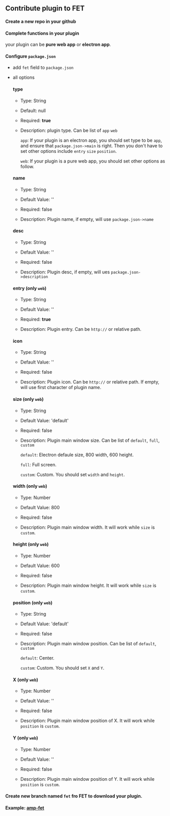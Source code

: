 Contribute plugin to FET
--------------------------------------------------
#### Create a new repo in your github


#### Complete functions in your plugin

your plugin can be **pure web app** or **electron app**.

#### Configure `package.json`

* add `fet` field to `package.json`

* all options

	#### type

	* Type: String

	* Default: null

	* Required: **true**

	* Description: plugin type. Can be list of `app` `web`

		`app`: If your plugin is an electron app, you should set type to be `app`, and ensure that `package.json->main` is right. Then you don't have to set other options include `entry` `size` `position`.

		`web`: If your plugin is a pure web app, you should set other options as follow.

	#### name

	* Type: String

	* Default Value: ''

	* Required: false

	* Description: Plugin name, if empty, will use `package.json->name`

	#### desc

	* Type: String

	* Default Value: ''

	* Required: false

	* Description: Plugin desc, if empty, will ues `package.json->description`

	#### entry (only `web`)

	* Type: String

	* Default Value: ''

	* Required: **true**

	* Description: Plugin entry. Can be `http://` or relative path.

	#### icon

	* Type: String

	* Default Value: ''

	* Required: false

	* Description: Plugin icon. Can be `http://` or relative path. If empty, will use first character of plugin name.

	#### size (only `web`)

	* Type: String

	* Default Value: 'default'

	* Required: false

	* Description: Plugin main window size. Can be list of `default`, `full`, `custom`

		`default`: Electron defaule size, 800 width, 600 height.

		`full`: Full screen.

		`custom`: Custom. You should set `width` and `height`.

	#### width (only `web`)

	* Type: Number

	* Default Value: 800

	* Required: false

	* Description: Plugin main window width. It will work while `size` is `custom`.

	#### height (only `web`)

	* Type: Number

	* Default Value: 600

	* Required: false

	* Description: Plugin main window height. It will work while `size` is `custom`.

	#### position (only `web`)

	* Type: String

	* Default Value: 'default'

	* Required: false

	* Description: Plugin main window position. Can be list of `default`, `custom`

		`default`: Center.

		`custom`: Custom. You should set `X` and `Y`.

	#### X (only `web`)

	* Type: Number

	* Default Value: ''

	* Required: false

	* Description: Plugin main window position of X. It will work while `position` is `custom`.

	#### Y (only `web`)

	* Type: Number

	* Default Value: ''

	* Required: false

	* Description: Plugin main window position of Y. It will work while `position` is `custom`.

#### Create new branch named `fet` fro FET to download your plugin.

#### Example: [amp-fet](https://github.com/luoye-fe/amp-fet)
